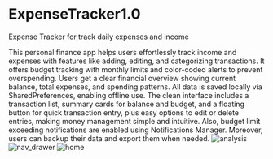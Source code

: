# ExpenseTracker1.0
Expense Tracker for track daily expenses and income


This personal finance app helps users effortlessly track income and expenses with features like 
adding, editing, and categorizing transactions. It offers budget tracking with monthly limits and 
color-coded alerts to prevent overspending. Users get a clear financial overview showing current 
balance, total expenses, and spending patterns. All data is saved locally via SharedPreferences, 
enabling offline use. The clean interface includes a transaction list, summary cards for balance and 
budget, and a floating button for quick transaction entry, plus easy options to edit or delete entries, 
making money management simple and intuitive. Also, budget limit exceeding notifications are 
enabled using Notifications Manager. Moreover, users can backup their data and export them when 
needed.
![analysis](https://github.com/user-attachments/assets/716e2a55-c771-410f-b9fc-e52787bcc8f2)
![nav_drawer](https://github.com/user-attachments/assets/4695bf19-81e5-454f-b95e-d95eb4f00e79)
![home](https://github.com/user-attachments/assets/f2ceee6e-5b11-4952-bf15-ff830e1669a2)
